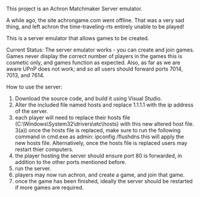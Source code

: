 This project is an Achron Matchmaker Server emulator.

A while ago, the site achrongame.com went offline.
That was a very sad thing, and left achron the time-traveling-rts entirely unable to be played!

This is a server emulator that allows games to be created.

Current Status:
The server emulator works - you can create and join games.
Games never display the correct number of players in the games this is cosmetic only, and games function as expected.
Also, as far as we are aware UPnP does not work; and so all users should forward ports 7014, 7013, and 7614.

How to use the server:
1) Download the source code, and build it using Visual Studio.
2) Alter the included file named hosts and replace 1.1.1.1 with the ip address of the server.
3) each player will need to replace their hosts file (C:\Windows\System32\drivers\etc\hosts) with this new altered host file.
3(a)) once the hosts file is replaced, make sure to run the following command in cmd.exe as admin: 
ipconfig /flushdns
this will apply the new hosts file. Alternatively, once the hosts file is replaced users may restart thier computers.
4) the player hosting the server should ensure port 80 is forwarded, in addition to the other ports mentioned before.
5) run the server.
6) players may now run achron, and create a game, and join that game.
7) once the game has been finished, ideally the server should be restarted if more games are required.
